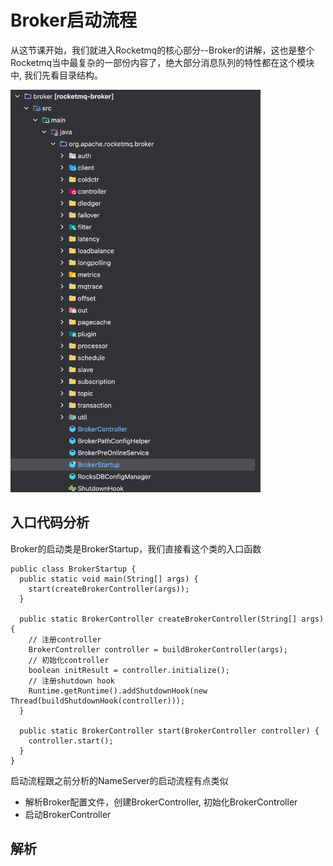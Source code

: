 # Broker启动流程

从这节课开始，我们就进入Rocketmq的核心部分--Broker的讲解，这也是整个Rocketmq当中最复杂的一部份内容了，绝大部分消息队列的特性都在这个模块中, 我们先看目录结构。

<img src="./images/broker-dir.png" alt="broker-dir" width="400" />

## 入口代码分析

Broker的启动类是BrokerStartup，我们直接看这个类的入口函数

```BrokerStartup
public class BrokerStartup {
  public static void main(String[] args) {
    start(createBrokerController(args));
  }

  public static BrokerController createBrokerController(String[] args) {
    // 注册controller
    BrokerController controller = buildBrokerController(args);
    // 初始化controller
    boolean initResult = controller.initialize();
    // 注册shutdown hook
    Runtime.getRuntime().addShutdownHook(new Thread(buildShutdownHook(controller)));
  }

  public static BrokerController start(BrokerController controller) {
    controller.start();
  }
}
```

启动流程跟之前分析的NameServer的启动流程有点类似

- 解析Broker配置文件，创建BrokerController, 初始化BrokerController
- 启动BrokerController

## 解析